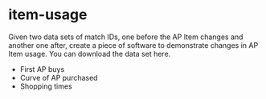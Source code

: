 # item-usage

Given two data sets of match IDs, one before the AP Item changes and another one after, create a piece of software to demonstrate changes in AP Item usage. You can download the data set here.


- First AP buys
- Curve of AP purchased
- Shopping times